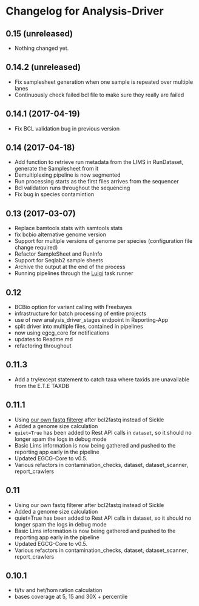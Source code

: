 Changelog for Analysis-Driver
=============================

0.15 (unreleased)
-----------------

- Nothing changed yet.

0.14.2 (unreleased)
-----------------

 - Fix samplesheet generation when one sample is repeated over multiple lanes
 - Continuously check failed bcl file to make sure they really are failed

0.14.1 (2017-04-19)
-------------------

 - Fix BCL validation bug in previous version

0.14 (2017-04-18)
-----------------

 - Add function to retrieve run metadata from the LIMS in RunDataset, generate the Samplesheet from it
 - Demultiplexing pipeline is now segmented
 - Run processing starts as the first files arrives from the sequencer
 - Bcl validation runs throughout the sequencing
 - Fix bug in species contamintion

0.13 (2017-03-07)
-----------------
 - Replace bamtools stats with samtools stats
 - fix bcbio alternative genome version
 - Support for multiple versions of genome per species (configuration file change required)
 - Refactor SampleSheet and RunInfo
 - Support for Seqlab2 sample sheets
 - Archive the output at the end of the process
 - Running pipelines through the [Luigi](http://luigi.readthedocs.io) task runner

0.12 
----
 - BCBio option for variant calling with Freebayes
 - infrastructure for batch processing of entire projects
 - use of new analysis_driver_stages endpoint in Reporting-App
 - split driver into multiple files, contained in pipelines
 - now using egcg_core for notifications
 - updates to Readme.md
 - refactoring throughout

0.11.3
-------
 - Add a try/except statement to catch taxa where taxids are unavailable from the E.T.E TAXDB

0.11.1
-------
- Using [our own fastq filterer](http://github.com/EdinburghGenomics/Fastq-Filterer) after bcl2fastq instead of Sickle
- Added a genome size calculation
- `quiet=True` has been added to Rest API calls in `dataset`, so it should no longer spam the logs in debug mode
- Basic Lims information is now being gathered and pushed to the reporting app early in the pipeline
- Updated EGCG-Core to v0.5.
- Various refactors in contamination_checks, dataset, dataset_scanner, report_crawlers

0.11
-----
- Using our own fastq filterer after bcl2fastq instead of Sickle
- Added a genome size calculation
- quiet=True has been added to Rest API calls in dataset, so it should no longer spam the logs in debug mode
- Basic Lims information is now being gathered and pushed to the reporting app early in the pipeline
- Updated EGCG-Core to v0.5.
- Various refactors in contamination_checks, dataset, dataset_scanner, report_crawlers

0.10.1
--------
- ti/tv and het/hom ration calculation
- bases coverage at 5, 15 and 30X + percentile
